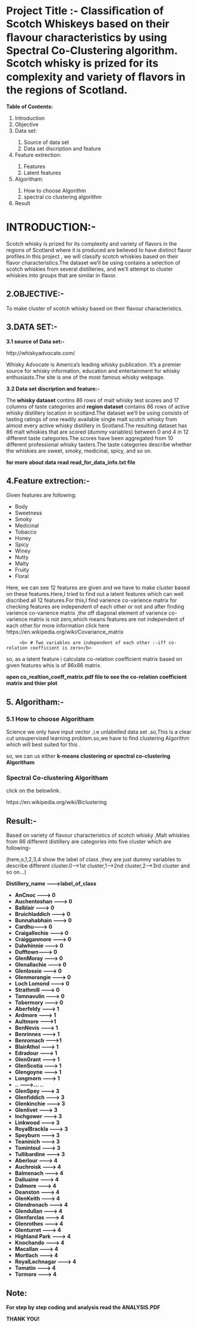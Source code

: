 # Project Title :- <H>Classiﬁcation of Scotch Whiskeys based on their ﬂavour characteristics by using Spectral Co-Clustering algorithm. Scotch whisky is prized for its complexity and  variety of ﬂavors in the regions of Scotland.</H>









<p><b>  Table of Contents: </b></p>


   <ol>
  <li>Introduction </li>
  <li>Objective</li>
  <li>Data set:</li>
         <ol>
         <li>Source of data set</li>
         <li>Data set discription and feature</li>
          </ol>
   <li>Feature extrection:</li>
         <ol>
         <li>Features</li>
         <li>Latent features</li>
          </ol>
  <li>Algoritham:</li>
            <ol>
         <li>How to choose Algorithm</li>
         <li>spectral co clustering algorithm</li>
          </ol>
  
  <li>Result</li>

</ol>


<h1>INTRODUCTION:-</h1>
         <p>Scotch whisky is prized for its complexity and variety of flavors in  the regions of Scotland where it is produced are believed to have distinct flavor profiles.In this project , we will classify scotch whiskies based on their flavor characteristics.The dataset we’ll be using contains a selection of scotch whiskies from several distilleries, and we’ll attempt to cluster whiskies into groups that are similar in flavor.</p>


<h2>2.OBJECTIVE:-</h2>
   <p>To make cluster of scotch whisky based on their flavour characteristics.</p>





<h2>3.DATA SET:- </h2>
 <p><b>3.1  source of Data set:- </b> <p>http://whiskyadvocate.com/</p> 
 Whisky Advocate is America’s leading whisky publication. It’s a premier source for whisky information, education and entertainment for whisky enthusiasts.The site is one of the most famous whisky webpage. </p>






<p><b>3.2 Data set discription and feature:-</b></p>
         <p>The<b> whisky  dataset </b>contins 86 rows of malt whisky test scores and 17 columns of taste categories and <b>region dataset </b>contains 86 rows of active whisky distillery location in scotland.The dataset we’ll be using consists of tasting ratings of one readily available single malt scotch whisky from almost every active whisky distillery in Scotland.The resulting dataset has 86 malt whiskies that are scored (dummy variables) between 0 and 4 in 12 different taste categories.The scores have been aggregated from 10 different professional whisky tasters.The taste categories describe whether the whiskies are sweet, smoky, medicinal, spicy, and so on.</p>

<b> for more about data read read_for_data_info.txt file</b>
         
         
         
         
         
         
 <h2>4.Feature extrection:-</h2>   
         <p>Given features are following:<p/>
         <ul>
  <li>Body  </li>
  <li>Sweetness</li>
  <li>Smoky</li>
   <li>Medicinal</li>
  <li>Tobacco</li>
  <li>Honey</li>
  <li>Spicy</li>
  <li>Winey </li>
  <li>Nutty</li>
  <li>Malty</li>
  <li>Fruity</li>
  <li>Floral</li>
</ul>
         <p>Here, we can see 12 features are given and we have to make cluster based on these features.Here,I tried to find out a latent features which can well discribed all 12 features.For this,I find varience co-varience matrix for checking features are independent of each other or not and after finding varience co-varience matrix ,the off diagonal element of varience co-varience matrix is not zero,which means features are not independent of each other.for more information click here https://en.wikipedia.org/wiki/Covariance_matrix </p>
         
         <b> # Two variables are independent of each other :-iff co-relation coefficient is zero</b>
         
<p>so, as a latent feature i calculate co-relation coefficient matrix based on given features whis is of 86x86 matrix.</p>
<b>open co_realtion_coeff_matrix.pdf file to see the co-relation coefficient matrix and thier plot </b>
                       
                       
                       
                       
 <h2>5. Algoritham:-</h2> 
<h3> <b>5.1 How to choose Algoritham</b></h3>
   <p>Science we only have input vector ,i.e unlabelled data set .so,This is a clear cut unsupervised learning problem.so,we have to find clustering Algorithm which will best suited for this .</p> 
   <p>so, we can us either <b>k-means clustering or spectral co-clustering Algoritham</b></p>

<h3><b> Spectral Co-clustering Algoritham</b></h3>
   <p>click on the belowlink.<p>
   <p>https://en.wikipedia.org/wiki/Biclustering</p>
 <h2>Result:-</h2>
   <p>Based on variety of flavour characteristics of scotch whisky ,Malt whiskies from 86 different distillery  are categories into five cluster  which are following-</p>
   <p>(here,o,1,2,3,4 show the label of class ,they are just dummy variables to describe different cluster.0-->1st cluster,1-->2nd cluster,2-->3rd cluster and so on...)</p>
   
<p>
   <b>  Distillery_name   --->label_of_class<b>
   <ul>

<li>            AnCnoc   --->         0</li>
<li>         Auchentoshan --->         0</li>
<li>         Balblair    --->           0</li>
<li>        Bruichladdich  --->         0</li>
<li>          Bunnahabhain --->          0</li>
<li>           Cardhu--->  0</li>
<li>    Craigallechie ---> 0</li>
<li>     Craigganmore ---> 0</li>
<li>      Dalwhinnie ---> 0</li>
<li>         Dufftown--->  0</li>
<li>       GlenMoray ---> 0</li>
<li>    Glenallachie ---> 0</li>
<li>      Glenlossie ---> 0</li>
<li>    Glenmorangie ---> 0</li>
<li>     Loch Lomond ---> 0</li>
<li>      Strathmill ---> 0</li>
<li>      Tamnavulin ---> 0</li>
<li>       Tobermory ---> 0</li>
<li>       Aberfeldy ---> 1</li>
<li>         Ardmore ---> 1</li>
<li>       Aultmore  --->1</li>
<li>        BenNevis ---> 1</li>
<li>       Benrinnes ---> 1</li>
<li>       Benromach  --->1</li>
<li>      BlairAthol ---> 1</li>
<li>        Edradour ---> 1</li>
<li>       GlenGrant ---> 1</li>
<li>      GlenScotia ---> 1</li>
<li>       Glengoyne ---> 1</li>
<li>        Longmorn ---> 1</li>
<li>..             --->... ..</li>
<li>        GlenSpey ---> 3</li>
<li>     Glenfiddich ---> 3</li>
<li>     Glenkinchie ---> 3</li>
<li>       Glenlivet ---> 3</li>
<li>       Inchgower ---> 3</li>
<li>        Linkwood ---> 3</li>
<li>    RoyalBrackla ---> 3</li>
<li>        Speyburn ---> 3</li>
<li>       Teaninich ---> 3</li>
<li>       Tomintoul ---> 3</li>
<li>    Tullibardine ---> 3</li>
<li>        Aberlour ---> 4</li>
<li>       Auchroisk ---> 4</li>
<li>       Balmenach ---> 4</li>
<li>     Dailuaine ---> 4</li>
<li>         Dalmore ---> 4</li>
<li>        Deanston ---> 4</li>
<li>       GlenKeith ---> 4</li>
<li>     Glendronach ---> 4</li>
<li>      Glendullan ---> 4</li>
<li>     Glenfarclas ---> 4</li>
<li>      Glenrothes ---> 4</li>
<li>      Glenturret ---> 4</li>
<li>   Highland Park ---> 4</li>
<li>       Knochando ---> 4</li>
<li>        Macallan ---> 4</li>
<li>        Mortlach ---> 4</li>
<li>  RoyalLochnagar ---> 4</li>
<li>         Tomatin ---> 4</li>
<li>         Tormore ---> 4</li>

</ul>
</p>



<h2>Note:</h2><p>For step by step coding and analysis read the ANALYSIS.PDF</p>
                                   <p>THANK YOU!<p>



                  


























              
